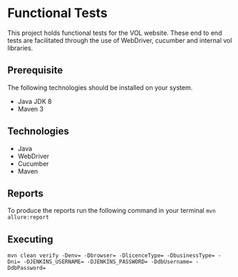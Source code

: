# Functional Tests
This project holds functional tests for the VOL website. These end to end tests are facilitated through the use of WebDriver, cucumber and internal vol libraries.

## Prerequisite 
The following technologies should be installed on your system.
* Java JDK 8
* Maven 3

## Technologies
* Java
* WebDriver
* Cucumber
* Maven

## Reports
To produce the reports run the following command in your terminal
``mvn allure:report``
## Executing
``mvn clean verify -Denv= -Dbrowser= -DlicenceType= -DbusinessType= -Dni= -DJENKINS_USERNAME= -DJENKINS_PASSWORD= -DdbUsername=
  -DdbPassword=
``

